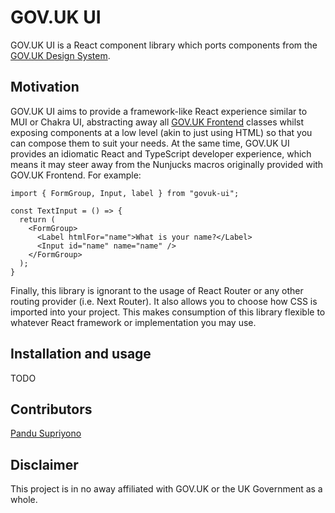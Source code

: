 # GOV.UK UI

GOV.UK UI is a React component library which ports components from the [GOV.UK
Design System](https://design-system.service.gov.uk/). 

## Motivation

GOV.UK UI aims to provide a framework-like React experience similar to MUI or
Chakra UI, abstracting away all [GOV.UK
Frontend](https://github.com/alphagov/govuk-frontend) classes whilst exposing
components at a low level (akin to just using HTML) so that you can compose
them to suit your needs. At the same time, GOV.UK UI provides an idiomatic
React and TypeScript developer experience, which means it may steer away from
the Nunjucks macros originally provided with GOV.UK Frontend. For example:

```tsx
import { FormGroup, Input, label } from "govuk-ui";

const TextInput = () => {
  return (
    <FormGroup>
      <Label htmlFor="name">What is your name?</Label>
      <Input id="name" name="name" />
    </FormGroup>
  );
}

```

Finally, this library is ignorant to the usage of React Router or any other
routing provider (i.e. Next Router). It also allows you to choose how CSS is
imported into your project. This makes consumption of this library flexible to
whatever React framework or implementation you may use.

## Installation and usage

TODO

## Contributors

[Pandu Supriyono](https://github.com/pandu-supriyono)

## Disclaimer

This project is in no away affiliated with GOV.UK or the UK Government as a whole.
